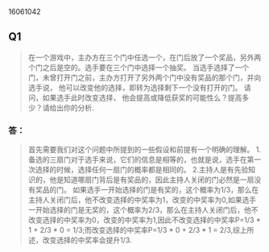 16061042


## Q1
>在一个游戏中，主办方在三个门中任选一个，在门后放了一个奖品，另外两个门之后是空的。选手要在三个门中选择一个抽奖。 当选手选择了一个门，未曾打开门之前，主办方打开了另外两个门中没有奖品的那个门，并向选手说， 他可以改变他的选择，即转为选择剩下一个没有打开的门。 请问，如果选手此时改变选择， 他会提高或降低获奖的可能性么？提高多少？请给出你的分析.

### 答：
>首先需要我们对这个问题中所提到的一些假设和前提有一个明确的理解。
>  1.备选的三扇门对于选手来说，它们的信息是相等的，也就是说，选手在第一次选择的时候，选择任何一扇门的概率都是相同的。
>  2.主持人是有先验知识的，他是知道哪扇门背后是有奖品的，因此主持人关闭的门必然是一扇没有奖品的门。
如果选手一开始选择的门是有奖的，这个概率为1/3，那么在主持人关闭门后，他不改变选择的中奖率为1，改变的中奖率为0,如果选手一开始选择的门是无奖的，这个概率为2/3，那么在主持人关闭门后，他不改变选择的中奖率为0，改变的中奖率为1,因此不改变选择的中奖率P=1/3 * 1 + 2/3 * 0 = 1/3;而改变选择的中奖率P=1/3 * 0 + 2/3 * 1 = 2/3,综上所述，改变选择的中奖率会提升1/3.


